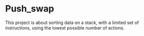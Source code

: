 # Push_swap

This project is about sorting data on a stack, with a limited set of instructions, using
the lowest possible number of actions.
